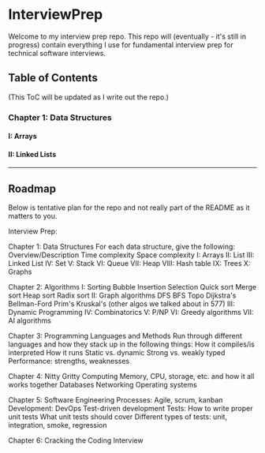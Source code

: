 # InterviewPrep
Welcome to my interview prep repo. This repo will (eventually - it's still in progress) contain everything I use for fundamental interview prep for technical software interviews.

## Table of Contents
(This ToC will be updated as I write out the repo.)

### Chapter 1: Data Structures
#### I: Arrays
#### II: Linked Lists


-----
## Roadmap
Below is tentative plan for the repo and not really part of the README as it matters to you.


Interview Prep:

Chapter 1: Data Structures
    For each data structure, give the following:
        Overview/Description
            Time complexity
            Space complexity
    I: Arrays
    II: List
    III: Linked List
    IV: Set
    V: Stack
    VI: Queue
    VII: Heap
    VIII: Hash table
    IX: Trees
    X: Graphs

Chapter 2: Algorithms
    I: Sorting
        Bubble
        Insertion
        Selection
        Quick sort
        Merge sort
        Heap sort
        Radix sort
    II: Graph algorithms
        DFS
        BFS
        Topo
        Dijkstra's
        Bellman-Ford
        Prim's
        Kruskal's
        (other algos we talked about in 577)
    III: Dynamic Programming
    IV: Combinatorics
    V: P/NP
    VI: Greedy algorithms
    VII: AI algorithms

Chapter 3: Programming Languages and Methods
    Run through different languages and how they stack up in the following things:
        How it compiles/is interpreted
        How it runs
        Static vs. dynamic
        Strong vs. weakly typed
        Performance: strengths, weaknesses

Chapter 4: Nitty Gritty Computing
    Memory, CPU, storage, etc. and how it all works together
    Databases
    Networking
    Operating systems

Chapter 5: Software Engineering
    Processes: Agile, scrum, kanban
    Development:
        DevOps
        Test-driven development
    Tests:
        How to write proper unit tests
        What unit tests should cover
        Different types of tests: unit, integration, smoke, regression

Chapter 6: Cracking the Coding Interview

